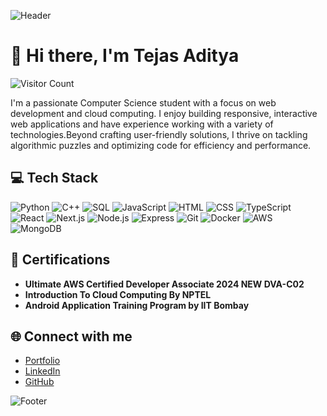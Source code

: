 ![Header](https://capsule-render.vercel.app/api?type=waving&color=gradient&height=100&section=header)

# 👋 Hi there, I'm Tejas Aditya

![Visitor Count](https://komarev.com/ghpvc/?username=adityatejas562&color=blueviolet)

I'm a passionate Computer Science student with a focus on web development and cloud computing. I enjoy building responsive, interactive web applications and have experience working with a variety of technologies.Beyond crafting user-friendly solutions, I thrive on tackling algorithmic puzzles and optimizing code for efficiency and performance. 

## 💻 Tech Stack


![Python](https://img.shields.io/badge/-Python-3776AB?style=flat&logo=python&logoColor=white)
![C++](https://img.shields.io/badge/-C++-00599C?style=flat&logo=cplusplus&logoColor=white)
![SQL](https://img.shields.io/badge/-SQL-4479A1?style=flat&logo=postgresql&logoColor=white)
![JavaScript](https://img.shields.io/badge/-JavaScript-F7DF1E?style=flat&logo=javascript&logoColor=black)
![HTML](https://img.shields.io/badge/-HTML-E34F26?style=flat&logo=html5&logoColor=white)
![CSS](https://img.shields.io/badge/-CSS-1572B6?style=flat&logo=css3&logoColor=white)
![TypeScript](https://img.shields.io/badge/-TypeScript-3178C6?style=flat&logo=typescript&logoColor=white)
![React](https://img.shields.io/badge/-React-61DAFB?style=flat&logo=react&logoColor=white)
![Next.js](https://img.shields.io/badge/-Next.js-000000?style=flat&logo=nextdotjs&logoColor=white)
![Node.js](https://img.shields.io/badge/-Node.js-339933?style=flat&logo=nodedotjs&logoColor=white)
![Express](https://img.shields.io/badge/-Express-000000?style=flat&logo=express&logoColor=white)
![Git](https://img.shields.io/badge/-Git-F05032?style=flat&logo=git&logoColor=white)
![Docker](https://img.shields.io/badge/-Docker-2496ED?style=flat&logo=docker&logoColor=white)
![AWS](https://img.shields.io/badge/-AWS-232F3E?style=flat&logo=amazonaws&logoColor=white)
![MongoDB](https://img.shields.io/badge/-MongoDB-47A248?style=flat&logo=mongodb&logoColor=white)






## 📜 Certifications

- **Ultimate AWS Certified Developer Associate 2024 NEW DVA-C02**
- **Introduction To Cloud Computing By NPTEL**
- **Android Application Training Program by IIT Bombay**

## 🌐 Connect with me

- [Portfolio](https://tejasaditya-portfolio.vercel.app)
- [LinkedIn](https://linkedin.com/in/tejas-aditya/)
- [GitHub](https://github.com/adityatejas562)

![Footer](https://capsule-render.vercel.app/api?type=waving&color=gradient&height=100&section=footer)
